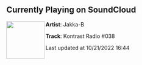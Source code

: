 ## Currently Playing on SoundCloud

[<img align="left" width="100" src="https://i1.sndcdn.com/artworks-fdlCkLoMS2BNJMAk-LnwMmQ-t500x500.jpg">](https://soundcloud.com/jakka-b/kr038)

**Artist**: Jakka-B 

**Track**: Kontrast Radio #038

Last updated at 10/21/2022 16:44
